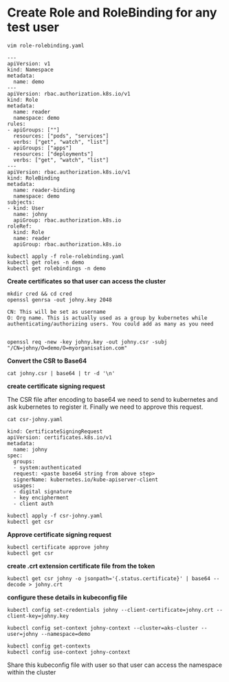 # Create Role and RoleBinding for any test user

```
vim role-rolebinding.yaml

---
apiVersion: v1
kind: Namespace
metadata:
  name: demo
---
apiVersion: rbac.authorization.k8s.io/v1
kind: Role
metadata:
  name: reader
  namespace: demo
rules:
- apiGroups: [""]
  resources: ["pods", "services"]
  verbs: ["get", "watch", "list"]
- apiGroups: ["apps"]
  resources: ["deployments"]
  verbs: ["get", "watch", "list"]
---
apiVersion: rbac.authorization.k8s.io/v1
kind: RoleBinding
metadata:
  name: reader-binding
  namespace: demo
subjects:
- kind: User
  name: johny
  apiGroup: rbac.authorization.k8s.io
roleRef:
  kind: Role
  name: reader
  apiGroup: rbac.authorization.k8s.io
```
```
kubectl apply -f role-rolebinding.yaml
kubectl get roles -n demo
kubectl get rolebindings -n demo
```

**Create certificates so that user can access the cluster**

```
mkdir cred && cd cred
openssl genrsa -out johny.key 2048
```

```
CN: This will be set as username
O: Org name. This is actually used as a group by kubernetes while authenticating/authorizing users. You could add as many as you need


openssl req -new -key johny.key -out johny.csr -subj "/CN=johny/O=demo/O=myorganisation.com"
```

**Convert the CSR to Base64**
```
cat johny.csr | base64 | tr -d '\n'
```

**create certificate signing request**

The CSR file after encoding to base64 we need to send to kubernetes and ask kubernetes to register it. Finally we need to approve this request.
```
cat csr-johny.yaml

kind: CertificateSigningRequest
apiVersion: certificates.k8s.io/v1
metadata:
  name: johny
spec:
  groups:
  - system:authenticated
  request: <paste base64 string from above step>
  signerName: kubernetes.io/kube-apiserver-client
  usages:
  - digital signature
  - key encipherment
  - client auth
```
```
kubectl apply -f csr-johny.yaml
kubectl get csr
```

**Approve certificate signing request**

```
kubectl certificate approve johny
kubectl get csr
```

**create .crt extension certificate file from the token**

```
kubectl get csr johny -o jsonpath='{.status.certificate}' | base64 --decode > johny.crt
```

**configure these details in kubeconfig file**

```
kubectl config set-credentials johny --client-certificate=johny.crt --client-key=johny.key
```

```
kubectl config set-context johny-context --cluster=aks-cluster --user=johny --namespace=demo

kubectl config get-contexts
kubectl config use-context johny-context
```

Share this kubeconfig file with user so that user can access the namespace within the cluster

